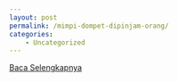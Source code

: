 ```yaml
---
layout: post
permalink: /mimpi-dompet-dipinjam-orang/
categories:
    - Uncategorized
---
```


[Baca Selengkapnya](/08)